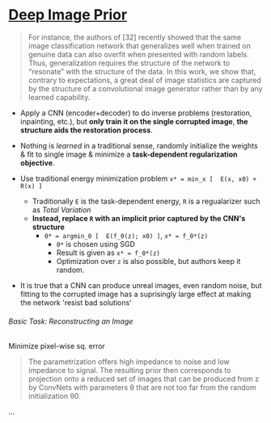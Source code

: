 # [Deep Image Prior](https://sites.skoltech.ru/app/data/uploads/sites/25/2017/12/deep_image_prior.pdf)
> For instance, the authors of [32] recently showed that the same image classification network that generalizes well when trained on genuine data can also overfit when presented with random labels.  Thus, generalization requires the structure of the network to “resonate” with the structure of the data.
In this work, we show that, contrary to expectations, a great deal of image statistics are captured by the structure of a convolutional image generator rather than by any learned capability.
  - Apply a CNN (encoder+decoder) to do inverse problems (restoration, inpainting, etc.), but **only train it on the single corrupted image**, __the structure aids the restoration process__.
  - Nothing is *learned* in a traditional sense, randomly initialize the weights & fit to single image & minimize a __task-dependent regularization objective__.
  - Use traditional energy minimization problem `x* = min_x [  E(x, x0) + R(x) ]`
    - Traditionally `E` is the task-dependent energy, `R` is a regualarizer such as *Total Variation*
    - **Instead, replace `R` with an implicit prior captured by the CNN's structure**
      - `0* = argmin_0 [  E(f_0(z); x0) ]`, `x* = f_0*(z)`
        - `0*` is chosen using SGD
        - Result is given as `x* = f_0*(z)`
        - Optimization over `z` is also possible, but authors keep it random.

  - It is true that a CNN can produce unreal images, even random noise, but fitting to the corrupted image has a suprisingly large effect at making the network 'resist bad solutions'

###### Basic Task: Reconstructing an Image
Minimize pixel-wise sq. error
> The parametrization offers high impedance to noise and low impedance to signal.
The resulting prior then corresponds to projection onto a reduced set of images that can be produced from z by ConvNets with parameters θ that are not too far from the random initialization θ0.

...
